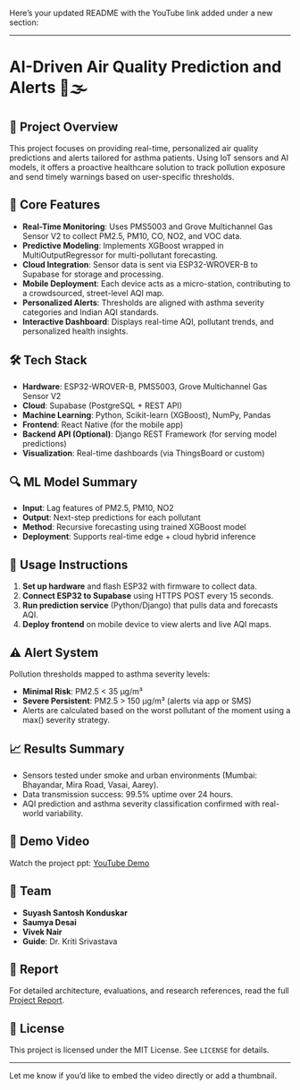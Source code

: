 Here’s your updated README with the YouTube link added under a new section:

---

# AI-Driven Air Quality Prediction and Alerts 🚦🌫️

## 📌 Project Overview

This project focuses on providing real-time, personalized air quality predictions and alerts tailored for asthma patients. Using IoT sensors and AI models, it offers a proactive healthcare solution to track pollution exposure and send timely warnings based on user-specific thresholds.

## 🧠 Core Features

* **Real-Time Monitoring**: Uses PMS5003 and Grove Multichannel Gas Sensor V2 to collect PM2.5, PM10, CO, NO2, and VOC data.
* **Predictive Modeling**: Implements XGBoost wrapped in MultiOutputRegressor for multi-pollutant forecasting.
* **Cloud Integration**: Sensor data is sent via ESP32-WROVER-B to Supabase for storage and processing.
* **Mobile Deployment**: Each device acts as a micro-station, contributing to a crowdsourced, street-level AQI map.
* **Personalized Alerts**: Thresholds are aligned with asthma severity categories and Indian AQI standards.
* **Interactive Dashboard**: Displays real-time AQI, pollutant trends, and personalized health insights.

## 🛠️ Tech Stack

* **Hardware**: ESP32-WROVER-B, PMS5003, Grove Multichannel Gas Sensor V2
* **Cloud**: Supabase (PostgreSQL + REST API)
* **Machine Learning**: Python, Scikit-learn (XGBoost), NumPy, Pandas
* **Frontend**: React Native (for the mobile app)
* **Backend API (Optional)**: Django REST Framework (for serving model predictions)
* **Visualization**: Real-time dashboards (via ThingsBoard or custom)

## 🔍 ML Model Summary

* **Input**: Lag features of PM2.5, PM10, NO2
* **Output**: Next-step predictions for each pollutant
* **Method**: Recursive forecasting using trained XGBoost model
* **Deployment**: Supports real-time edge + cloud hybrid inference

## 📲 Usage Instructions

1. **Set up hardware** and flash ESP32 with firmware to collect data.
2. **Connect ESP32 to Supabase** using HTTPS POST every 15 seconds.
3. **Run prediction service** (Python/Django) that pulls data and forecasts AQI.
4. **Deploy frontend** on mobile device to view alerts and live AQI maps.

## ⚠️ Alert System

Pollution thresholds mapped to asthma severity levels:

* **Minimal Risk**: PM2.5 < 35 µg/m³
* **Severe Persistent**: PM2.5 > 150 µg/m³ (alerts via app or SMS)
* Alerts are calculated based on the worst pollutant of the moment using a max() severity strategy.

## 📈 Results Summary

* Sensors tested under smoke and urban environments (Mumbai: Bhayandar, Mira Road, Vasai, Aarey).
* Data transmission success: 99.5% uptime over 24 hours.
* AQI prediction and asthma severity classification confirmed with real-world variability.

## 🎥 Demo Video

Watch the project ppt: [YouTube Demo](https://youtu.be/FUIPMjhpUqQ?feature=shared)

## 👥 Team

* **Suyash Santosh Konduskar** 
* **Saumya Desai**
* **Vivek Nair**
* **Guide**: Dr. Kriti Srivastava

## 📄 Report

For detailed architecture, evaluations, and research references, read the full [Project Report](./docs/AI%20Driven%20Air%20Quality%20Prediction%20and%20Alerts.pdf).

## 📜 License

This project is licensed under the MIT License. See `LICENSE` for details.

---

Let me know if you’d like to embed the video directly or add a thumbnail.
